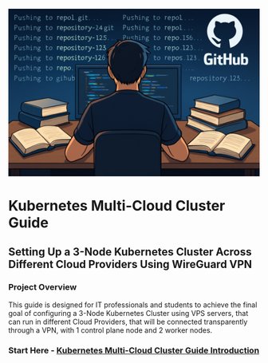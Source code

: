 ![Kubernetes Multi-Cloud Cluster](cover.png)

# Kubernetes Multi-Cloud Cluster Guide

## Setting Up a 3-Node Kubernetes Cluster Across Different Cloud Providers Using WireGuard VPN

### Project Overview
This guide is designed for IT professionals and students to achieve the final goal of configuring a 3-Node Kubernetes Cluster using VPS servers, that can run in different Cloud Providers, that will be connected transparently through a VPN, with 1 control plane node and 2 worker nodes.

### Start Here - [Kubernetes Multi-Cloud Cluster Guide Introduction](0010-Kubernetes_Multi-Cloud_Cluster_Guide.md)

